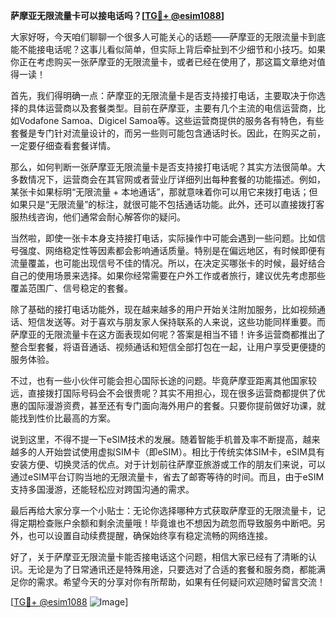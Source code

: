 **萨摩亚无限流量卡可以接电话吗？[[TG💪+ @esim1088](https://t.me/s/esim1088)]**

大家好呀，今天咱们聊聊一个很多人可能关心的话题——萨摩亚的无限流量卡到底能不能接电话呢？这事儿看似简单，但实际上背后牵扯到不少细节和小技巧。如果你正在考虑购买一张萨摩亚的无限流量卡，或者已经在使用了，那这篇文章绝对值得一读！

首先，我们得明确一点：萨摩亚的无限流量卡是否支持接打电话，主要取决于你选择的具体运营商以及套餐类型。目前在萨摩亚，主要有几个主流的电信运营商，比如Vodafone Samoa、Digicel Samoa等。这些运营商提供的服务各有特色，有些套餐是专门针对流量设计的，而另一些则可能包含通话时长。因此，在购买之前，一定要仔细查看套餐详情。

那么，如何判断一张萨摩亚无限流量卡是否支持接打电话呢？其实方法很简单。大多数情况下，运营商会在其官网或者营业厅详细列出每种套餐的功能描述。例如，某张卡如果标明“无限流量 + 本地通话”，那就意味着你可以用它来拨打电话；但如果只是“无限流量”的标注，就很可能不包括通话功能。此外，还可以直接拨打客服热线咨询，他们通常会耐心解答你的疑问。

当然啦，即使一张卡本身支持接打电话，实际操作中可能会遇到一些问题。比如信号强度、网络稳定性等因素都会影响通话质量。特别是在偏远地区，有时候即便有流量覆盖，也可能出现信号不佳的情况。所以，在决定买哪张卡的时候，最好结合自己的使用场景来选择。如果你经常需要在户外工作或者旅行，建议优先考虑那些覆盖范围广、信号稳定的套餐。

除了基础的接打电话功能外，现在越来越多的用户开始关注附加服务，比如视频通话、短信发送等。对于喜欢与朋友家人保持联系的人来说，这些功能同样重要。而萨摩亚的无限流量卡在这方面表现如何呢？答案是相当不错！许多运营商都推出了整合型套餐，将语音通话、视频通话和短信全部打包在一起，让用户享受更便捷的服务体验。

不过，也有一些小伙伴可能会担心国际长途的问题。毕竟萨摩亚距离其他国家较远，直接拨打国际号码会不会很贵呢？其实不用担心，现在很多运营商都提供了优惠的国际漫游资费，甚至还有专门面向海外用户的套餐。只要你提前做好功课，就能找到性价比最高的方案。

说到这里，不得不提一下eSIM技术的发展。随着智能手机普及率不断提高，越来越多的人开始尝试使用虚拟SIM卡（即eSIM）。相比于传统实体SIM卡，eSIM具有安装方便、切换灵活的优点。对于计划前往萨摩亚旅游或工作的朋友们来说，可以通过eSIM平台订购当地的无限流量卡，省去了邮寄等待的时间。而且，由于eSIM支持多国漫游，还能轻松应对跨国沟通的需求。

最后再给大家分享一个小贴士：无论你选择哪种方式获取萨摩亚的无限流量卡，记得定期检查账户余额和剩余流量哦！毕竟谁也不想因为疏忽而导致服务中断吧。另外，也可以设置自动续费提醒，确保始终享有稳定流畅的网络连接。

好了，关于萨摩亚无限流量卡能否接电话这个问题，相信大家已经有了清晰的认识。无论是为了日常通讯还是特殊用途，只要选对了合适的套餐和服务商，都能满足你的需求。希望今天的分享对你有所帮助，如果有任何疑问欢迎随时留言交流！

[[TG💪+ @esim1088](https://t.me/s/esim1088) ![Image](https://i.postimg.cc/4NQfJmqS/Snipaste-2025-05-13-00-14-12.png)]